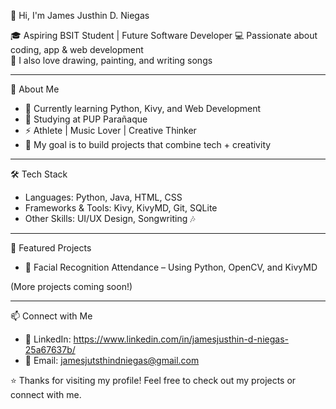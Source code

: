  👋 Hi, I'm James Justhin D. Niegas  

🎓 Aspiring BSIT Student | Future Software Developer
💻 Passionate about coding, app & web development  
🎨 I also love drawing, painting, and writing songs  

--------------------------------------------------------------------------------

 🚀 About Me
- 🔭 Currently learning Python, Kivy, and Web Development
- 🏫 Studying at PUP Parañaque 
- ⚡ Athlete | Music Lover | Creative Thinker  
- 🌱 My goal is to build projects that combine tech + creativity

--------------------------------------------------------------------------------

 🛠️ Tech Stack
- Languages: Python, Java, HTML, CSS  
- Frameworks & Tools: Kivy, KivyMD, Git, SQLite  
- Other Skills: UI/UX Design, Songwriting 🎶  

--------------------------------------------------------------------------------

 📂 Featured Projects 
- 🤖 Facial Recognition Attendance – Using Python, OpenCV, and KivyMD  

(More projects coming soon!) 

--------------------------------------------------------------------------------

 📫 Connect with Me
- 💼 LinkedIn: https://www.linkedin.com/in/jamesjusthin-d-niegas-25a67637b/
- 📧 Email: jamesjutsthindniegas@gmail.com  



⭐ Thanks for visiting my profile! Feel free to check out my projects or connect with me. 
